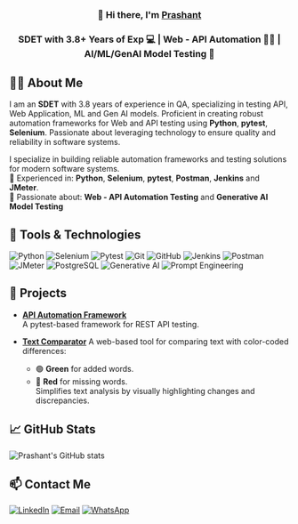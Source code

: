 ##
<h3 align="center">
  👋 Hi there, I'm <a href="https://www.linkedin.com/in/prashant-farakate-91a162191/" target="_blank">Prashant</a>
</h3>

<h3 align="center">
  SDET with 3.8+ Years of Exp 💻 | Web - API Automation 🧑‍💻 | AI/ML/GenAI Model Testing 🤖
</h3>

## 🧑‍💻 About Me
<p align="left">
  I am an <strong>SDET</strong> with 3.8 years of experience in QA, specializing in testing API, Web Application, ML and Gen AI models.  
  Proficient in creating robust automation frameworks for Web and API testing using <strong>Python</strong>, <strong>pytest</strong>, <strong>Selenium</strong>.  
  Passionate about leveraging technology to ensure quality and reliability in software systems.
</p>


I specialize in building reliable automation frameworks and testing solutions for modern software systems.  
🔹 Experienced in: **Python**, **Selenium**, **pytest**, **Postman**, **Jenkins** and **JMeter**.  
🔹 Passionate about: **Web - API Automation Testing** and **Generative AI Model Testing**

## 🔧 Tools & Technologies
![Python](https://img.shields.io/badge/-Python-3776AB?style=for-the-badge&logo=python&logoColor=white)
![Selenium](https://img.shields.io/badge/-Selenium-43B02A?style=for-the-badge&logo=selenium&logoColor=white)
![Pytest](https://img.shields.io/badge/-Pytest-0A9EDC?style=for-the-badge&logo=pytest&logoColor=white)
![Git](https://img.shields.io/badge/-Git-F05032?style=for-the-badge&logo=git&logoColor=white)
![GitHub](https://img.shields.io/badge/-GitHub-181717?style=for-the-badge&logo=github&logoColor=white)
![Jenkins](https://img.shields.io/badge/-Jenkins-D24939?style=for-the-badge&logo=jenkins&logoColor=white)
![Postman](https://img.shields.io/badge/-Postman-FF6C37?style=for-the-badge&logo=postman&logoColor=white)
![JMeter](https://img.shields.io/badge/-JMeter-D22128?style=for-the-badge&logo=apache-jmeter&logoColor=white)
![PostgreSQL](https://img.shields.io/badge/-PostgreSQL-336791?style=for-the-badge&logo=postgresql&logoColor=white)
![Generative AI](https://img.shields.io/badge/-Generative%20AI-4B0082?style=for-the-badge)
![Prompt Engineering](https://img.shields.io/badge/-Prompt%20Engineering-FF7F50?style=for-the-badge)



## 📂 Projects
- **[API Automation Framework](https://github.com/prashantFarakate/api-automation-framework-python)**  
  A pytest-based framework for REST API testing.

- **[Text Comparator](https://text-comparator.web.app/)**
  A web-based tool for comparing text with color-coded differences:  
  - 🟢 **Green** for added words.  
  - 🔴 **Red** for missing words.  
  Simplifies text analysis by visually highlighting changes and discrepancies.

## 📈 GitHub Stats
![Prashant's GitHub stats](https://github-readme-stats.vercel.app/api?username=PrashantFarakate&show_icons=true&theme=radical)



## 📫 Contact Me
[![LinkedIn](https://img.shields.io/badge/LinkedIn-Prashant_Farakate-blue?style=flat&logo=linkedin)](https://www.linkedin.com/in/prashant-farakate-91a162191/)
[![Email](https://img.shields.io/badge/Email-prashantf18@gmail.com-red?style=flat&logo=gmail)](mailto:prashantf18@gmail.com)
[![WhatsApp](https://img.shields.io/badge/WhatsApp-Message_Me-25D366?style=flat&logo=whatsapp&logoColor=white)](https://wa.me/+919130902721)

<!--
**prashantFarakate/PrashantFarakate** is a ✨ _special_ ✨ repository because its `README.md` (this file) appears on your GitHub profile.

Here are some ideas to get you started:

- 🔭 I’m currently working on ...
- 🌱 I’m currently learning ...
- 👯 I’m looking to collaborate on ...
- 🤔 I’m looking for help with ...
- 💬 Ask me about ...
- 📫 How to reach me: ...
- 😄 Pronouns: ...
- ⚡ Fun fact: ...
-->
